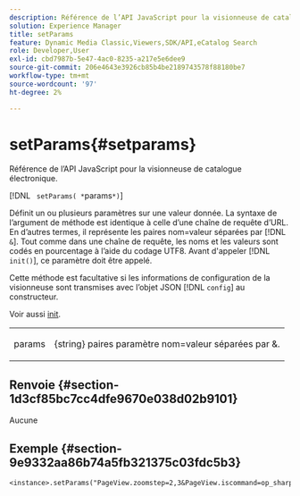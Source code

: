```yaml
---
description: Référence de l’API JavaScript pour la visionneuse de catalogue électronique.
solution: Experience Manager
title: setParams
feature: Dynamic Media Classic,Viewers,SDK/API,eCatalog Search
role: Developer,User
exl-id: cbd7987b-5e47-4ac0-8235-a217e5e6dee9
source-git-commit: 206e4643e3926cb85b4be2189743578f88180be7
workflow-type: tm+mt
source-wordcount: '97'
ht-degree: 2%

---
```


# setParams{#setparams}

Référence de l’API JavaScript pour la visionneuse de catalogue électronique.

[!DNL ` setParams( *`params`*)`]

Définit un ou plusieurs paramètres sur une valeur donnée. La syntaxe de l’argument de méthode est identique à celle d’une chaîne de requête d’URL. En d’autres termes, il représente les paires nom=valeur séparées par [!DNL `&`]. Tout comme dans une chaîne de requête, les noms et les valeurs sont codés en pourcentage à l’aide du codage UTF8. Avant d&#39;appeler [!DNL `init()`], ce paramètre doit être appelé.

Cette méthode est facultative si les informations de configuration de la visionneuse sont transmises avec l’objet JSON [!DNL `config`] au constructeur.

Voir aussi [init](../../../c-html5-s7-aem-asset-viewers/c-html5-20-ecatalog-viewer-about/c-html5-20-ecatalog-viewer-javascriptapiref/r-html5-ecatalog-viewer-20-javascriptapiref-init.md#reference-aee94dd92a28410784f7a1792e28683b).

<table id="table_896DFF34A68A403DB93A6D597461A573"> 
 <tbody> 
  <tr> 
   <td colname="col1"> <p> <span class="codeph"> <span class="varname"> params</span> </span> </p> </td> 
   <td colname="col2"> <p> <span class="codeph"> {string}</span> paires paramètre nom=valeur séparées par <span class="codeph"> &amp;</span>. </p> </td> 
  </tr> 
 </tbody> 
</table>

## Renvoie {#section-1d3cf85bc7cc4dfe9670e038d02b9101}

Aucune

## Exemple {#section-9e9332aa86b74a5fb321375c03fdc5b3}

```
<instance>.setParams("PageView.zoomstep=2,3&PageView.iscommand=op_sharpen%3d1")
```
